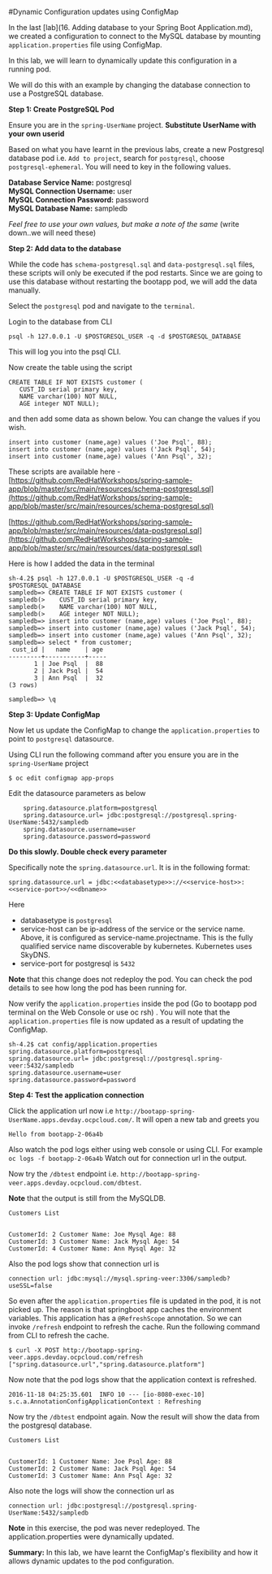 #Dynamic Configuration updates using ConfigMap

In the last [lab](16. Adding database to your Spring Boot Application.md), we created a configuration to connect to the MySQL database by mounting `application.properties` file using ConfigMap.

In this lab, we will learn to dynamically update this configuration in a running pod.

We will do this with an example by changing the database connection to use a PostgreSQL database.

**Step 1: Create PostgreSQL Pod**

Ensure you are in the `spring-UserName` project. **Substitute UserName with your own userid**

Based on what you have learnt in the previous labs, create a new Postgresql database pod i.e. `Add to project`, search for `postgresql`, choose `postgresql-ephemeral`. You will need to key in the following values.

**Database Service Name:** postgresql		
**MySQL Connection Username:** user		
**MySQL Connection Password:** password		
**MySQL Database Name:** sampledb		

*Feel free to use your own values, but make a note of the same* (write down..we will need these)


**Step 2: Add data to the database**

While the code has `schema-postgresql.sql` and `data-postgresql.sql` files, these scripts will only be executed if the pod restarts. Since we are going to use this database without restarting the bootapp pod, we will add the data manually.

Select the `postgresql` pod and navigate to the `terminal`.

Login to the database from CLI 

```
psql -h 127.0.0.1 -U $POSTGRESQL_USER -q -d $POSTGRESQL_DATABASE
```
This will log you into the psql CLI.

Now create the table using the script 
```
CREATE TABLE IF NOT EXISTS customer (
   CUST_ID serial primary key,   
   NAME varchar(100) NOT NULL,
   AGE integer NOT NULL);
``` 

and then add some data as shown below. You can change the values if you wish.

```
insert into customer (name,age) values ('Joe Psql', 88);
insert into customer (name,age) values ('Jack Psql', 54);
insert into customer (name,age) values ('Ann Psql', 32);
```

These scripts are available here -
[https://github.com/RedHatWorkshops/spring-sample-app/blob/master/src/main/resources/schema-postgresql.sql](https://github.com/RedHatWorkshops/spring-sample-app/blob/master/src/main/resources/schema-postgresql.sql)

[https://github.com/RedHatWorkshops/spring-sample-app/blob/master/src/main/resources/data-postgresql.sql](https://github.com/RedHatWorkshops/spring-sample-app/blob/master/src/main/resources/data-postgresql.sql)

Here is how I added the data in the terminal

```
sh-4.2$ psql -h 127.0.0.1 -U $POSTGRESQL_USER -q -d $POSTGRESQL_DATABASE                                                                                          
sampledb=> CREATE TABLE IF NOT EXISTS customer (                                                                                                                  
sampledb(>    CUST_ID serial primary key,                                                                                                                         
sampledb(>    NAME varchar(100) NOT NULL,                                                                                                                         
sampledb(>    AGE integer NOT NULL);                                                                                                                              
sampledb=> insert into customer (name,age) values ('Joe Psql', 88);                                                                                               
sampledb=> insert into customer (name,age) values ('Jack Psql', 54);                                                                                              
sampledb=> insert into customer (name,age) values ('Ann Psql', 32);                                                                                               
sampledb=> select * from customer;                                                                                                                                
 cust_id |   name    | age                                                                                                                                        
---------+-----------+-----                                                                                                                                       
       1 | Joe Psql  |  88                                                                                                                                        
       2 | Jack Psql |  54                                                                                                                                        
       3 | Ann Psql  |  32                                                                                                                                        
(3 rows)                                                                                                                                                          
                                                                                                                                                                  
sampledb=> \q 
```

**Step 3: Update ConfigMap**

Now let us update the ConfigMap to change the `application.properties` to point to `postgresql` datasource.

Using CLI run the following command after you ensure you are in the `spring-UserName` project

```
$ oc edit configmap app-props
```

Edit the datasource parameters as below
```
    spring.datasource.platform=postgresql
    spring.datasource.url= jdbc:postgresql://postgresql.spring-UserName:5432/sampledb
    spring.datasource.username=user
    spring.datasource.password=password
```

**Do this slowly. Double check every parameter**

Specifically note the `spring.datasource.url`. It is in the following format:

`spring.datasource.url = jdbc:<<databasetype>>://<<service-host>>:<<service-port>>/<<dbname>>`

Here 			

* databasetype is `postgresql`			
* service-host can be ip-address of the service or the service name. Above, it is configured as service-name.projectname. This is the fully qualified service name discoverable by kubernetes. Kubernetes uses SkyDNS.		
* service-port for postgresql is `5432`	

**Note** that this change does not redeploy the pod. You can check the pod details to see how long the pod has been running for. 

Now verify the `application.properties` inside the pod (Go to bootapp pod terminal on the Web Console or use oc rsh) . You will note that the `application.properties` file is now updated as a result of updating the ConfigMap. 

```
sh-4.2$ cat config/application.properties                                                                                                                                                                                                                                                                                                          
spring.datasource.platform=postgresql                                                                                                                             
spring.datasource.url= jdbc:postgresql://postgresql.spring-veer:5432/sampledb                                                                                     
spring.datasource.username=user                                                                                                                                   
spring.datasource.password=password  
```


**Step 4: Test the application connection**

Click the application url now i.e `http://bootapp-spring-UserName.apps.devday.ocpcloud.com/`. It will open a new tab and greets you 

```
Hello from bootapp-2-06a4b 
```

Also watch the pod logs either using web console or using CLI. For example `oc logs -f bootapp-2-06a4b`
Watch out for connection url in the output.

Now try the `/dbtest` endpoint i.e. `http://bootapp-spring-veer.apps.devday.ocpcloud.com/dbtest`.

**Note** that the output is still from the MySQLDB.

```
Customers List


CustomerId: 2 Customer Name: Joe Mysql Age: 88
CustomerId: 3 Customer Name: Jack Mysql Age: 54
CustomerId: 4 Customer Name: Ann Mysql Age: 32
```

Also the pod logs show that connection url is 

```
connection url: jdbc:mysql://mysql.spring-veer:3306/sampledb?useSSL=false
```
So even after the `application.properties` file is updated in the pod, it is not picked up. The reason is that springboot app caches the environment variables. This application has a `@RefreshScope` annotation. So we can invoke `/refresh` endpoint to refresh the cache. Run the following command from CLI to refresh the cache.

```
$ curl -X POST http://bootapp-spring-veer.apps.devday.ocpcloud.com/refresh
["spring.datasource.url","spring.datasource.platform"]
```

Now note that the pod logs show that the application context is refreshed.

```
2016-11-18 04:25:35.601  INFO 10 --- [io-8080-exec-10] s.c.a.AnnotationConfigApplicationContext : Refreshing 
```

Now try the `/dbtest` endpoint again. Now the result will show the data from the postgresql database.

```
Customers List


CustomerId: 1 Customer Name: Joe Psql Age: 88
CustomerId: 2 Customer Name: Jack Psql Age: 54
CustomerId: 3 Customer Name: Ann Psql Age: 32
```

Also note the logs will show the connection url as
```
connection url: jdbc:postgresql://postgresql.spring-UserName:5432/sampledb
```
**Note** in this exercise, the pod was never redeployed. The application.properties were dynamically updated.


**Summary:** In this lab, we have learnt the ConfigMap's flexibility and how it allows dynamic updates to the pod configuration.














